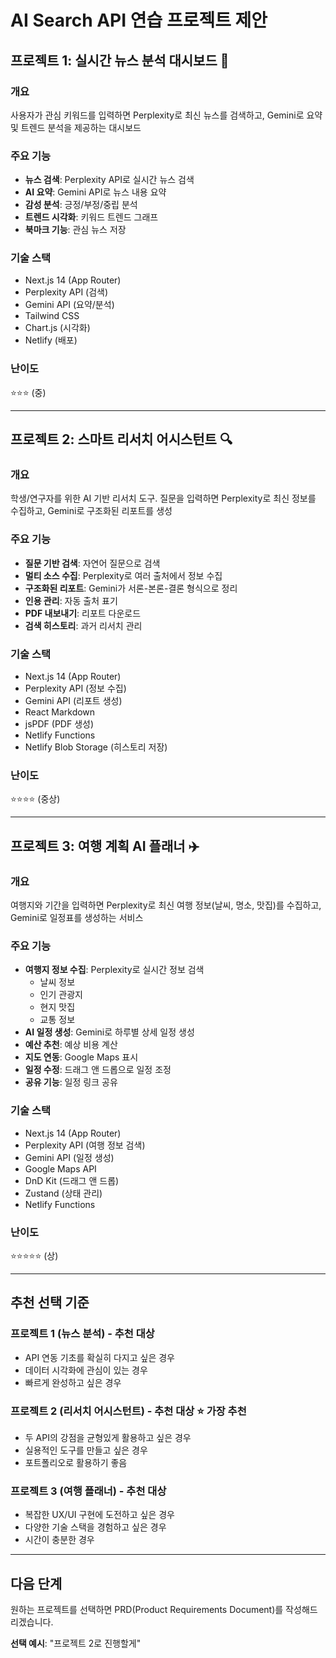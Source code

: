 # AI Search API 연습 프로젝트 제안

## 프로젝트 1: 실시간 뉴스 분석 대시보드 📰

### 개요
사용자가 관심 키워드를 입력하면 Perplexity로 최신 뉴스를 검색하고, Gemini로 요약 및 트렌드 분석을 제공하는 대시보드

### 주요 기능
- **뉴스 검색**: Perplexity API로 실시간 뉴스 검색
- **AI 요약**: Gemini API로 뉴스 내용 요약
- **감성 분석**: 긍정/부정/중립 분석
- **트렌드 시각화**: 키워드 트렌드 그래프
- **북마크 기능**: 관심 뉴스 저장

### 기술 스택
- Next.js 14 (App Router)
- Perplexity API (검색)
- Gemini API (요약/분석)
- Tailwind CSS
- Chart.js (시각화)
- Netlify (배포)

### 난이도
⭐⭐⭐ (중)

---

## 프로젝트 2: 스마트 리서치 어시스턴트 🔍

### 개요
학생/연구자를 위한 AI 기반 리서치 도구. 질문을 입력하면 Perplexity로 최신 정보를 수집하고, Gemini로 구조화된 리포트를 생성

### 주요 기능
- **질문 기반 검색**: 자연어 질문으로 검색
- **멀티 소스 수집**: Perplexity로 여러 출처에서 정보 수집
- **구조화된 리포트**: Gemini가 서론-본론-결론 형식으로 정리
- **인용 관리**: 자동 출처 표기
- **PDF 내보내기**: 리포트 다운로드
- **검색 히스토리**: 과거 리서치 관리

### 기술 스택
- Next.js 14 (App Router)
- Perplexity API (정보 수집)
- Gemini API (리포트 생성)
- React Markdown
- jsPDF (PDF 생성)
- Netlify Functions
- Netlify Blob Storage (히스토리 저장)

### 난이도
⭐⭐⭐⭐ (중상)

---

## 프로젝트 3: 여행 계획 AI 플래너 ✈️

### 개요
여행지와 기간을 입력하면 Perplexity로 최신 여행 정보(날씨, 명소, 맛집)를 수집하고, Gemini로 일정표를 생성하는 서비스

### 주요 기능
- **여행지 정보 수집**: Perplexity로 실시간 정보 검색
  - 날씨 정보
  - 인기 관광지
  - 현지 맛집
  - 교통 정보
- **AI 일정 생성**: Gemini로 하루별 상세 일정 생성
- **예산 추천**: 예상 비용 계산
- **지도 연동**: Google Maps 표시
- **일정 수정**: 드래그 앤 드롭으로 일정 조정
- **공유 기능**: 일정 링크 공유

### 기술 스택
- Next.js 14 (App Router)
- Perplexity API (여행 정보 검색)
- Gemini API (일정 생성)
- Google Maps API
- DnD Kit (드래그 앤 드롭)
- Zustand (상태 관리)
- Netlify Functions

### 난이도
⭐⭐⭐⭐⭐ (상)

---

## 추천 선택 기준

### 프로젝트 1 (뉴스 분석) - 추천 대상
- API 연동 기초를 확실히 다지고 싶은 경우
- 데이터 시각화에 관심이 있는 경우
- 빠르게 완성하고 싶은 경우

### 프로젝트 2 (리서치 어시스턴트) - 추천 대상 ⭐ **가장 추천**
- 두 API의 강점을 균형있게 활용하고 싶은 경우
- 실용적인 도구를 만들고 싶은 경우
- 포트폴리오로 활용하기 좋음

### 프로젝트 3 (여행 플래너) - 추천 대상
- 복잡한 UX/UI 구현에 도전하고 싶은 경우
- 다양한 기술 스택을 경험하고 싶은 경우
- 시간이 충분한 경우

---

## 다음 단계

원하는 프로젝트를 선택하면 PRD(Product Requirements Document)를 작성해드리겠습니다.

**선택 예시**: "프로젝트 2로 진행할게"

